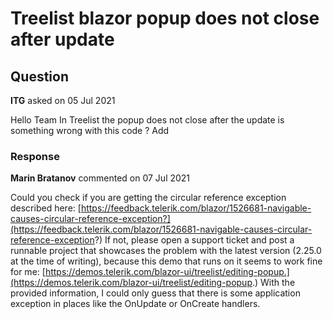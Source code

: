 # Treelist blazor popup does not close after update

## Question

**ITG** asked on 05 Jul 2021

Hello Team In Treelist the popup does not close after the update is something wrong with this code ? <TelerikTreeList Data=@vm.Model IdField="Id" ParentIdField="ParentId" Sortable=true Pageable=true EditMode="@TreeListEditMode.Popup" SelectionMode="@TreeListSelectionMode.Single" OnCreate="@CreateItem" OnUpdate="@UpdateItem" OnDelete="@DeleteItem"> <TreeListToolBar> <TreeListCommandButton Command="Add" Icon="add">Add</TreeListCommandButton> </TreeListToolBar> <TreeListColumns> <TreeListColumn Field=@nameof(ModelHierarchyInfo.Name) Expandable="true" Width="250px"></TreeListColumn> <TreeListColumn Field=@nameof(ModelHierarchyInfo.Designation)></TreeListColumn> <TreeListCommandColumn Width="220px"> <TreeListCommandButton Command="Add" Icon="add"></TreeListCommandButton> <TreeListCommandButton Command="Edit" Icon="edit"></TreeListCommandButton> <TreeListCommandButton Command="Delete" Icon="delete"></TreeListCommandButton> <TreeListCommandButton Command="Save" Icon="save" ShowInEdit="true"></TreeListCommandButton> <TreeListCommandButton Command="Cancel" Icon="cancel" ShowInEdit="true"></TreeListCommandButton> </TreeListCommandColumn> </TreeListColumns> </TelerikTreeList>

### Response

**Marin Bratanov** commented on 07 Jul 2021

Could you check if you are getting the circular reference exception described here: [https://feedback.telerik.com/blazor/1526681-navigable-causes-circular-reference-exception?](https://feedback.telerik.com/blazor/1526681-navigable-causes-circular-reference-exception?) If not, please open a support ticket and post a runnable project that showcases the problem with the latest version (2.25.0 at the time of writing), because this demo that runs on it seems to work fine for me: [https://demos.telerik.com/blazor-ui/treelist/editing-popup.](https://demos.telerik.com/blazor-ui/treelist/editing-popup.) With the provided information, I could only guess that there is some application exception in places like the OnUpdate or OnCreate handlers.
